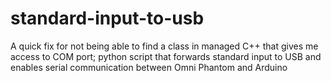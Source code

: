 # standard-input-to-usb
A quick fix for not being able to find a class in managed C++ that gives me access to COM port; python script that forwards standard input to USB and enables serial communication between Omni Phantom and Arduino
